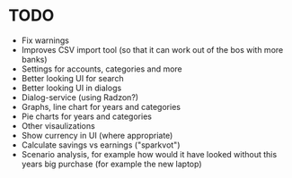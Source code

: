# TODO
* Fix warnings
* Improves CSV import tool (so that it can work out of the bos with more banks)
* Settings for accounts, categories and more
* Better looking UI for search
* Better looking UI in dialogs
* Dialog-service (using Radzon?)
* Graphs, line chart for years and categories
* Pie charts for years and categories
* Other visaulizations
* Show currency in UI (where appropriate)
* Calculate savings vs earnings ("sparkvot")
* Scenario analysis, for example how would it have looked without this years big purchase (for example the new laptop)